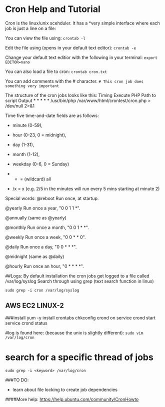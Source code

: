 # Cron Help and Tutorial

Cron is the linux/unix scehduler. It has a *very simple interface where each job is just a line on a file:

You can view the file using:
`crontab -l`

Edit the file using (opens in your default text editor):
`crontab -e`

Change your default text editior with the following in your terminal:
`export EDITOR=nano`

You can also load a file to cron:
`crontab cron.txt`

You can add comments with  the # character.
`# This cron job does something very important`

The structure of the cron jobs looks like this:
    Timing		Execute PHP	Path to script				Output
    * * * * *	/usr/bin/php	/var/www/html/crontest/cron.php		> /dev/null 2>&1

Time five time-and-date fields are as follows: 
 - minute (0-59), 
 - hour (0-23, 0 = midnight), 
 - day (1-31), 
 - month (1-12), 
 - weekday (0-6, 0 = Sunday)

 - * = (wildcard) all
 - /x = x (e.g. 2/5 in the minutes will run every 5 mins starting at minute 2) 


Special words:
@reboot
Run once, at startup.

@yearly
Run once a year, "0 0 1 1 *".

@annually
(same as @yearly)

@monthly
Run once a month, "0 0 1 * *".

@weekly
Run once a week, "0 0 * * 0".

@daily
Run once a day, "0 0 * * *".

@midnight
(same as @daily)

@hourly
Run once an hour, "0 * * * *".


##Logs:
By default installation the cron jobs get logged to a file called /var/log/syslog
Search through using grep (text search function in linux)

`sudo grep -i cron /var/log/syslog`

## AWS EC2 LINUX-2
###install
    yum -y install crontabs
    chkconfig crond on
    service crond start
    service crond status
    
#log is found here: (because the unix is slightly different):
`sudo vim /var/log/cron`
# search for a specific thread of jobs
`sudo grep -i <keyword> /var/log/cron`


###TO DO:
 - learn about file locking to create job dependencies


 ####More help:
https://help.ubuntu.com/community/CronHowto





